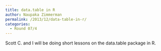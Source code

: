```yaml
---
title: data.table in R
author: Naupaka Zimmerman
permalink: /2013/12/data-table-in-r/
categories:
  - Round 07/4
---
```

Scott C. and I will be doing short lessons on the data.table package in R.
